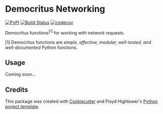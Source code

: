 # Democritus Networking

[![PyPI](https://img.shields.io/pypi/v/democritus-networking.svg)](https://pypi.python.org/pypi/democritus-networking)
[![Build Status](https://travis-ci.com/democritus-project/democritus-networking.svg?branch=master)](https://travis-ci.com/democritus-project/democritus-networking)
[![codecov](https://codecov.io/gh/democritus-project/democritus-networking/branch/master/graph/badge.svg?token=V0WOIXRGMM)](https://codecov.io/gh/democritus-project/democritus-networking)

Democritus functions<sup>[1]</sup> for working with network requests.

[1] Democritus functions are <i>simple, effective, modular, well-tested, and well-documented</i> Python functions.

## Usage

Coming soon...

## Credits

This package was created with [Cookiecutter](https://github.com/audreyr/cookiecutter) and Floyd Hightower's [Python project template](https://github.com/fhightower-templates/python-project-template).

